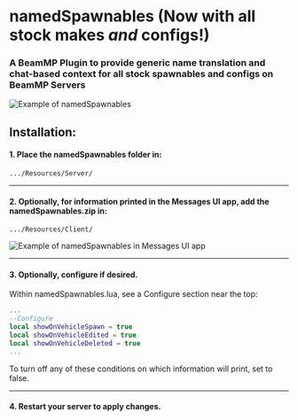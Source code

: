 # namedSpawnables (Now with all stock makes _and_ configs!)

### A BeamMP Plugin to provide generic name translation and chat-based context for all stock spawnables and configs on BeamMP Servers

![Example of namedSpawnables](https://i.imgur.com/RIm0OvV.png)

## Installation:

#### 1. Place the namedSpawnables folder in:
`.../Resources/Server/`

---

#### 2. Optionally, for information printed in the Messages UI app, add the namedSpawnables.zip in:
`.../Resources/Client/`

![Example of namedSpawnables in Messages UI app](https://i.imgur.com/heN4OlA.png)

---

#### 3. Optionally, configure if desired.

Within namedSpawnables.lua, see a Configure section near the top:

```lua
...
--Configure
local showOnVehicleSpawn = true
local showOnVehicleEdited = true
local showOnVehicleDeleted = true
...
```

To turn off any of these conditions on which information will print, set to false.

---

#### 4. Restart your server to apply changes.
